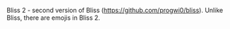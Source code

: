 Bliss 2 - second version of Bliss (https://github.com/progwi0/bliss).
Unlike Bliss, there are emojis in Bliss 2.